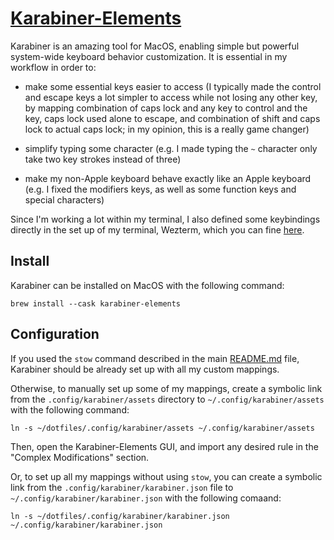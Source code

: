 # [Karabiner-Elements](https://karabiner-elements.pqrs.org/)

Karabiner is an amazing tool for MacOS, enabling simple but powerful system-wide keyboard behavior
customization. It is essential in my workflow in order to:

- make some essential keys easier to access (I typically made the control and escape keys a lot
  simpler to access while not losing any other key, by mapping combination of caps lock and any key
  to control and the key, caps lock used alone to escape, and combination of shift and caps lock to
  actual caps lock; in my opinion, this is a really game changer)

- simplify typing some character (e.g. I made typing the `~` character only take two key strokes
  instead of three)

- make my non-Apple keyboard behave exactly like an Apple keyboard (e.g. I fixed the modifiers keys,
  as well as some function keys and special characters)

Since I'm working a lot within my terminal, I also defined some keybindings directly in the set up
of my terminal, Wezterm, which you can fine [here](/.config/wezterm/).

## Install

Karabiner can be installed on MacOS with the following command:

```shell
brew install --cask karabiner-elements
```

## Configuration

If you used the `stow` command described in the main [README.md](/README.md) file, Karabiner should
be already set up with all my custom mappings.

Otherwise, to manually set up some of my mappings, create a symbolic link from the
`.config/karabiner/assets` directory to `~/.config/karabiner/assets` with the following command:

```shell
ln -s ~/dotfiles/.config/karabiner/assets ~/.config/karabiner/assets
```

Then, open the Karabiner-Elements GUI, and import any desired rule in the "Complex Modifications"
section.

Or, to set up all my mappings without using `stow`, you can create a symbolic link from the
`.config/karabiner/karabiner.json` file to `~/.config/karabiner/karabiner.json` with the following
comaand:

```shell
ln -s ~/dotfiles/.config/karabiner/karabiner.json ~/.config/karabiner/karabiner.json
```

